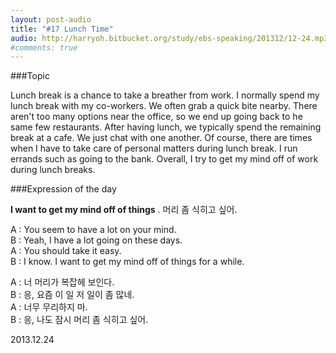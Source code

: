 ```yaml
---
layout: post-audio
title: "#17 Lunch Time"
audio: http://harryoh.bitbucket.org/study/ebs-speaking/201312/12-24.mp3
#comments: true
---
```


###Topic

Lunch break is a chance to take a breather from work. I normally spend my lunch break with my co-workers. We often grab a quick bite nearby. There aren't too many options near the office, so we end up going back to he same few restaurants. After having lunch, we typically spend the remaining break at a cafe. We just chat with one another. Of course, there are times when I have to take care of personal matters during lunch break. I run errands such as going to the bank. Overall, I try to get my mind off of work during lunch breaks.

###Expression‍ of the day

**I want to get my mind off of things** . 
머리 좀 식히고 싶어. 

A : You seem to have a lot on your mind.  
B : Yeah, I have a lot going on these days.  
A : You should take it easy.  
B : I know. I want to get my mind off of things for a while.  
 
A : 너 머리가 복잡헤 보인다.  
B : 응, 요즘 이 일 저 일이 좀 많네.  
A : 너무 무리하지 마.  
B : 응, 나도 잠시 머리 좀 식히고 싶어.  

2013.12.24